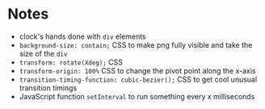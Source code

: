 # Notes

- clock's hands done with ```div``` elements
- ```background-size: contain;``` CSS to make png fully visible and take the size of the ```div```
- ```transform: rotate(Xdeg);``` CSS
- ```transform-origin: 100%``` CSS to change the pivot point along the x-axis
- ```transition-timing-function: cubic-bezier();``` CSS to get cool unusual transition timings
- JavaScript function ```setInterval``` to run something every x milliseconds



